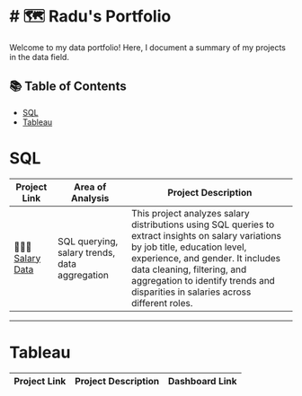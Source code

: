# # 🗺 Radu's Portfolio

Welcome to my data portfolio! Here, I document a summary of my projects in the data field. 

## 📚 Table of Contents
- [SQL](#sql)
- [Tableau](#tableau)

# SQL
| Project Link | Area of Analysis | Project Description | 
|---|---|---|
| 👩🏻‍⚕️ [Salary Data](https://github.com/RaulBande/Salary-Data.git) | SQL querying, salary trends, data aggregation | This project analyzes salary distributions using SQL queries to extract insights on salary variations by job title, education level, experience, and gender. It includes data cleaning, filtering, and aggregation to identify trends and disparities in salaries across different roles. |

***

# Tableau

| Project Link | Project Description | Dashboard Link |
|---|---|---|

